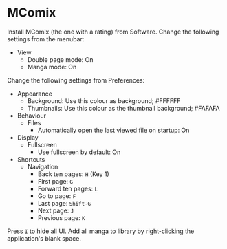 # MComix

Install MComix (the one with a rating) from Software. Change the following settings from the menubar:

- View
  - Double page mode: On
  - Manga mode: On

Change the following settings from Preferences:

- Appearance
  - Background: Use this colour as background; #FFFFFF
  - Thumbnails: Use this colour as the thumbnail background; #FAFAFA
- Behaviour
  - Files
    - Automatically open the last viewed file on startup: On
- Display
  - Fullscreen
    - Use fullscreen by default: On
- Shortcuts
  - Navigation
    - Back ten pages: `H` (Key 1)
    - First page: `G`
    - Forward ten pages: `L`
    - Go to page: `F`
    - Last page: `Shift-G`
    - Next page: `J`
    - Previous page: `K`

Press `I` to hide all UI. Add all manga to library by right-clicking the application's blank space.

